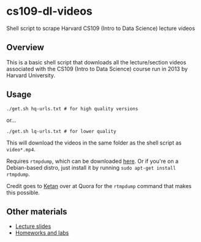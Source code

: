 cs109-dl-videos
===============

Shell script to scrape Harvard CS109 (Intro to Data Science) lecture videos

Overview
---

This is a basic shell script that downloads all the lecture/section videos associated with the CS109 (Intro to Data Science) course run in 2013 by Harvard University.

Usage
---
  
```
./get.sh hq-urls.txt # for high quality versions
```

or...

```
./get.sh lq-urls.txt # for lower quality
```

This will download the videos in the same folder as the shell script as `video*.mp4`.

Requires `rtmpdump`, which can be downloaded [here](https://rtmpdump.mplayerhq.hu/). Or if you're on a Debian-based distro, just install it by running `sudo apt-get install rtmpdump`.

Credit goes to [Ketan](http://www.quora.com/Downloads/How-can-I-download-the-videos-for-CS109-Harvards-Data-Science-Course) over at Quora for the `rtmpdump` command that makes this possible.

Other materials
---

* [Lecture slides](https://drive.google.com/folderview?id=0BxYkKyLxfsNVd0xicUVDS1dIS0k&usp=sharing)
* [Homeworks and labs](https://github.com/cs109/content)
